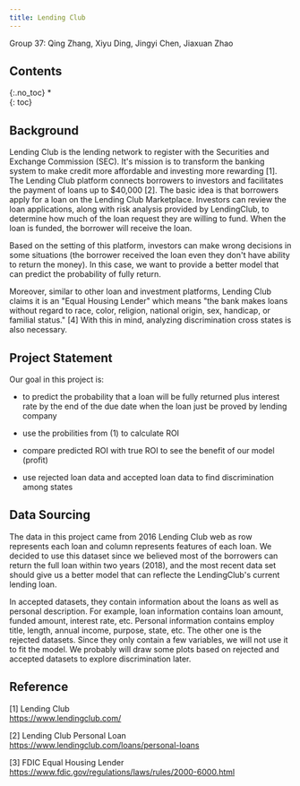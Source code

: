```yaml
---
title: Lending Club
---
```



Group 37: Qing Zhang, Xiyu Ding, Jingyi Chen, Jiaxuan Zhao







## Contents


{:.no_toc}
*  
{: toc}




## Background  


Lending Club is the lending network to register with the Securities and Exchange Commission (SEC). It's mission is to transform the banking system to make credit more affordable and investing more rewarding [1]. The Lending Club platform connects borrowers to investors and facilitates the payment of loans up to \$40,000 [2]. The basic idea is that borrowers apply for a loan on the Lending Club Marketplace. Investors can review the loan applications, along with risk analysis provided by LendingClub, to determine how much of the loan request they are willing to fund. When the loan is funded, the borrower will receive the loan.



Based on the setting of this platform, investors can make wrong decisions in some situations (the borrower received the loan even they don't have ability to return the money). In this case, we want to provide a better model that can predict the probability of fully return.    



Moreover, similar to other loan and investment platforms, Lending Club claims it is an "Equal Housing Lender" which means "the bank makes loans without regard to race, color, religion, national origin, sex, handicap, or familial status." [4] With this in mind, analyzing discrimination cross states is also necessary.



## Project Statement  


Our goal in this project is:   


- to predict the probability that a loan will be fully returned plus interest rate by the end of the due date when the loan just be proved by lending company


- use the probilities from (1) to calculate ROI


- compare predicted ROI with true ROI to see the benefit of our model (profit)


- use rejected loan data and accepted loan data to find discrimination among states



## Data Sourcing

The data in this project came from 2016 Lending Club web as row represents each loan and column represents features of each loan. We decided to use this dataset since we believed most of the borrowers can return the full loan within two years (2018), and the most recent data set should give us a better model that can reflecte the LendingClub's current lending loan. 


In accepted datasets, they contain information about the loans as well as personal description. For example, loan information contains loan amount, funded amount, interest rate, etc. Personal information contains employ title, length, annual income, purpose, state, etc. The other one is the rejected datasets. Since they only contain a few variables, we will not use it to fit the model. We probably will draw some plots based on rejected and accepted datasets to explore discrimination later. 


## Reference 

[1] Lending Club  
https://www.lendingclub.com/  

[2] Lending Club Personal Loan  
https://www.lendingclub.com/loans/personal-loans    

[3] FDIC Equal Housing Lender  
https://www.fdic.gov/regulations/laws/rules/2000-6000.html










